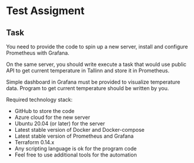 # Test Assigment

## Task
You need to provide the code to spin up a new server, install and configure Prometheus with
Grafana.

On the same server, you should write execute a task that would use public API to get current
temperature in Tallinn and store it in Prometheus.

Simple dashboard in Grafana must be provided to visualize temperature data.
Program to get current temperature should be written by you.

Required technology stack:
 * GitHub to store the code
 * Azure cloud for the new server
 * Ubuntu 20.04 (or later) for the server
 * Latest stable version of Docker and Docker-compose
 * Latest stable version of Prometheus and Grafana
 * Terraform 0.14.x
 * Any scripting language is ok for the program code
 * Feel free to use additional tools for the automation
